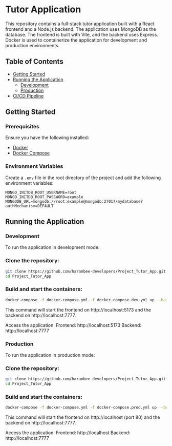 # Tutor Application

This repository contains a full-stack tutor application built with a React frontend and a Node.js backend. The application uses MongoDB as the database. The frontend is built with Vite, and the backend uses Express. Docker is used to containerize the application for development and production environments.

## Table of Contents

- [Getting Started](#getting-started)
- [Running the Application](#running-the-application)
  - [Development](#development)
  - [Production](#production)
- [CI/CD Pipeline](#cicd-pipeline)

## Getting Started

### Prerequisites

Ensure you have the following installed:

- [Docker](https://www.docker.com/get-started)
- [Docker Compose](https://docs.docker.com/compose/install/)

### Environment Variables

Create a `.env` file in the root directory of the project and add the following environment variables:

```env
MONGO_INITDB_ROOT_USERNAME=root
MONGO_INITDB_ROOT_PASSWORD=example
MONGODB_URL=mongodb://root:example@mongodb:27017/mydatabase?authMechanism=DEFAULT
```

## Running the Application

### Development

To run the application in development mode:

### Clone the repository:
```sh 
git clone https://github.com/harambee-developers/Project_Tutor_App.git
cd Project_Tutor_App
```
### Build and start the containers:

```sh
docker-compose -f docker-compose.yml -f docker-compose.dev.yml up --build
```
This command will start the frontend on http://localhost:5173 and the backend on http://localhost:7777.

Access the application:
    Frontend: http://localhost:5173
    Backend: http://localhost:7777

### Production

To run the application in production mode:

### Clone the repository:
```sh
git clone https://github.com/harambee-developers/Project_Tutor_App.git
cd Project_Tutor_App
```
### Build and start the containers:
```sh
docker-compose -f docker-compose.yml -f docker-compose.prod.yml up --build
```
This command will start the frontend on http://localhost (port 80) and the backend on http://localhost:7777.

Access the application:
    Frontend: http://localhost
    Backend: http://localhost:7777